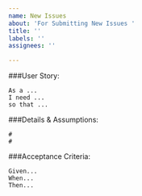 ```yaml
---
name: New Issues
about: 'For Submitting New Issues '
title: ''
labels: ''
assignees: ''

---
```


###User Story:
```
As a ...
I need ...
so that ...
```
###Details & Assumptions:
```
#
#
```
###Acceptance Criteria:
```
Given...
When...
Then...
```
